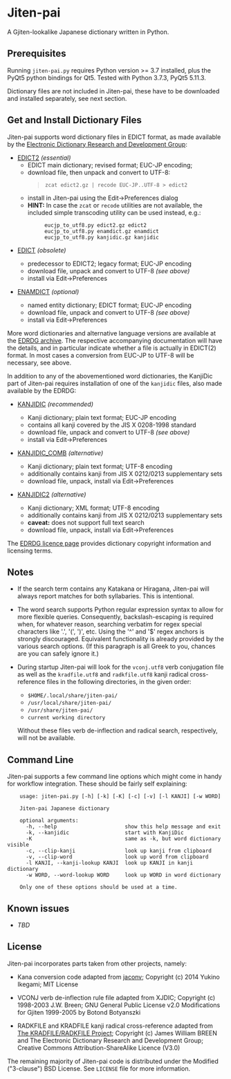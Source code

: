 # Jiten-pai

A Gjiten-lookalike Japanese dictionary written in Python.

## Prerequisites

Running `jiten-pai.py` requires Python version >= 3.7 installed, plus the
PyQt5 python bindings for Qt5. Tested with Python 3.7.3, PyQt5 5.11.3.

Dictionary files are not included in Jiten-pai, these have to be downloaded
and installed separately, see next section.


## Get and Install Dictionary Files

Jiten-pai supports word dictionary files in EDICT format, as made available by
the [Electronic Dictionary Research and Development Group](http://www.edrdg.org/):

* [EDICT2](http://ftp.edrdg.org/pub/Nihongo/edict2.gz) *(essential)*
    * EDICT main dictionary; revised format; EUC-JP encoding;
    * download file, then unpack and convert to UTF-8:
      > `zcat edict2.gz | recode EUC-JP..UTF-8 > edict2`
    * install in Jiten-pai using the Edit→Preferences dialog
    * **HINT:** In case the `zcat` or `recode` utilities are not available,
      the included simple transcoding utility can be used instead, e.g.:
```
            eucjp_to_utf8.py edict2.gz edict2
            eucjp_to_utf8.py enamdict.gz enamdict
            eucjp_to_utf8.py kanjidic.gz kanjidic
```

* [EDICT](http://ftp.edrdg.org/pub/Nihongo/edict.gz) *(obsolete)*
    * predecessor to EDICT2; legacy format; EUC-JP encoding
    * download file, unpack and convert to UTF-8 *(see above)*
    * install via Edit→Preferences

* [ENAMDICT](http://ftp.edrdg.org/pub/Nihongo/enamdict.gz) *(optional)*
    * named entity dictionary; EDICT format; EUC-JP encoding
    * download file, unpack and convert to UTF-8 *(see above)*
    * install via Edit→Preferences

More word dictionaries and alternative language versions are available at
the [EDRDG archive](http://ftp.edrdg.org/pub/Nihongo/#dic_fil). The
respective accompanying documentation will have the details, and in
particular indicate whether a file is actually in EDICT(2) format. In most
cases a conversion from EUC-JP to UTF-8 will be necessary, see above.

In addition to any of the abovementioned word dictionaries, the KanjiDic
part of Jiten-pai requires installation of one of the `kanjidic` files,
also made available by the EDRDG:

* [KANJIDIC](http://ftp.edrdg.org/pub/Nihongo/kanjidic.gz) *(recommended)*
    * Kanji dictionary; plain text format; EUC-JP encoding
    * contains all kanji covered by the JIS X 0208-1998 standard
    * download file, unpack and convert to UTF-8 *(see above)*
    * install via Edit→Preferences

* [KANJIDIC_COMB](http://ftp.edrdg.org/pub/Nihongo/kanjidic_comb_utf8.gz) *(alternative)*
    * Kanji dictionary; plain text format; UTF-8 encoding
    * additionally contains kanji from JIS X 0212/0213 supplementary sets
    * download file, unpack, install via Edit→Preferences

* [KANJIDIC2](http://ftp.edrdg.org/pub/Nihongo/kanjidic2.xml.gz) *(alternative)*
    * Kanji dictionary; XML format; UTF-8 encoding
    * additionally contains kanji from JIS X 0212/0213 supplementary sets
    * **caveat:** does not support full text search
    * download file, unpack, install via Edit→Preferences

The [EDRDG licence page](http://www.edrdg.org/edrdg/licence.html) provides
dictionary copyright information and licensing terms.


## Notes

* If the search term contains any Katakana or Hiragana, Jiten-pai will
  always report matches for both syllabaries. This is intentional.

* The word search supports Python regular expression syntax to allow for
  more flexible queries. Consequently, backslash-escaping is required when,
  for whatever reason, searching verbatim for regex special characters
  like '.', '(', ')', etc.  Using the '^' and '$' regex anchors is
  strongly discouraged. Equivalent functionality is already provided by
  the various search options. (If this paragraph is all Greek to you,
  chances are you can safely ignore it.)

* During startup Jiten-pai will look for the `vconj.utf8` verb conjugation
  file as well as the `kradfile.utf8` and `radkfile.utf8` kanji radical
  cross-reference files in the following directories, in the given order:
    * `$HOME/.local/share/jiten-pai/`
    * `/usr/local/share/jiten-pai/`
    * `/usr/share/jiten-pai/`
    * `current working directory`

    Without these files verb de-inflection and radical search, respectively,
    will not be available.


## Command Line

Jiten-pai supports a few command line options which might come in handy
for workflow integration.  These should be fairly self explaining:
```
    usage: jiten-pai.py [-h] [-k] [-K] [-c] [-v] [-l KANJI] [-w WORD]

    Jiten-pai Japanese dictionary

    optional arguments:
      -h, --help                      show this help message and exit
      -k, --kanjidic                  start with KanjiDic
      -K                              same as -k, but word dictionary visible
      -c, --clip-kanji                look up kanji from clipboard
      -v, --clip-word                 look up word from clipboard
      -l KANJI, --kanji-lookup KANJI  look up KANJI in kanji dictionary
      -w WORD, --word-lookup WORD     look up WORD in word dictionary

    Only one of these options should be used at a time.
```


## Known issues

* *TBD*


## License

Jiten-pai incorporates parts taken from other projects, namely:

* Kana conversion code adapted from [jaconv](https://github.com/ikegami-yukino/jaconv);
  Copyright (c) 2014 Yukino Ikegami; MIT License

* VCONJ verb de-inflection rule file adapted from XJDIC;
  Copyright (c) 1998-2003 J.W. Breen; GNU General Public License v2.0
  Modifications for Gjiten 1999-2005 by Botond Botyanszki

* RADKFILE and KRADFILE kanji radical cross-reference adapted from
  [The KRADFILE/RADKFILE Project](http://www.edrdg.org/krad/kradinf.html);
  Copyright (c) James William BREEN and The Electronic Dictionary Research
  and Development Group; Creative Commons Attribution-ShareAlike Licence (V3.0)

The remaining majority of Jiten-pai code is distributed under the
Modified ("3-clause") BSD License. See `LICENSE` file for more information.
